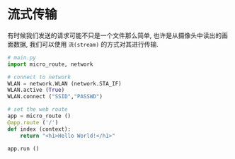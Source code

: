 # 流式传输

有时候我们发送的请求可能不只是一个文件那么简单, 也许是从摄像头中读出的画面数据, 我们可以使用 `流(stream)` 的方式对其进行传输.

```python
# main.py
import micro_route, network

# connect to network
WLAN = network.WLAN (network.STA_IF)
WLAN.active (True)
WLAN.connect ("SSID","PASSWD")

# set the web route
app = micro_route ()
@app.route ('/')
def index (context):
    return "<h1>Hello World!</h1>"

app.run ()
```

